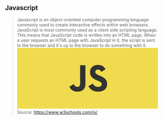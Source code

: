 ## Javascript
> Javascript is an object-oriented computer programming language commonly used to create interactive effects within web browsers. JavaScript is most commonly used as a client side scripting language. This means that JavaScript code is written into an HTML page. When a user requests an HTML page with JavaScript in it, the script is sent to the browser and it's up to the browser to do something with it.<br/>
![alt text](https://github.com/anshulbatra/Project-Batman/blob/master/Yash/1-H-25KB7EbSHjv70HXrdl6w.png)<br/>
Source: https://www.w3schools.com/js/
